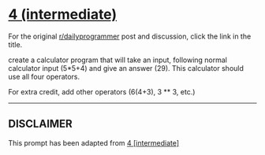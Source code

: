 # [4 (intermediate)](https://www.reddit.com/r/dailyprogrammer/comments/pm6sq/2122012_challenge_4_intermediate/)

For the original [r/dailyprogrammer](https://www.reddit.com/r/dailyprogrammer/) post and discussion, click the link in the title.

create a calculator program that will take an input, following normal calculator input (5*5+4) and give an answer (29). This calculator should use all four operators.

For extra credit, add other operators (6(4+3), 3 ** 3, etc.)


----
## **DISCLAIMER**
This prompt has been adapted from [4 [intermediate]](https://www.reddit.com/r/dailyprogrammer/comments/pm6sq/2122012_challenge_4_intermediate/
)
